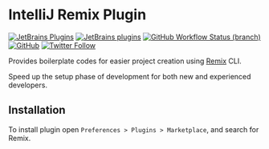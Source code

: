 # IntelliJ Remix Plugin

[![JetBrains Plugins](https://img.shields.io/jetbrains/plugin/v/00000-remix)](https://plugins.jetbrains.com/plugin/00000-remix)
[![JetBrains plugins](https://img.shields.io/jetbrains/plugin/d/00000-remix)](https://plugins.jetbrains.com/plugin/00000-remix/versions)
[![GitHub Workflow Status (branch)](https://img.shields.io/github/workflow/status/nekofar/intellij-remix/Build/master)](https://github.com/nekofar/intellij-remix/actions/workflows/build.yml)
[![GitHub](https://img.shields.io/github/license/nekofar/intellij-remix)](https://github.com/nekofar/intellij-remix/blob/master/LICENSE)
[![Twitter Follow](https://img.shields.io/twitter/follow/nekofar?style=flat)](https://twitter.com/nekofar)

<!-- Plugin description -->
Provides boilerplate codes for easier project creation using [Remix](https://remix.run) CLI.

Speed up the setup phase of development for both new and experienced developers.
<!-- Plugin description end -->

## Installation

To install plugin open `Preferences > Plugins > Marketplace`, and search for Remix.

